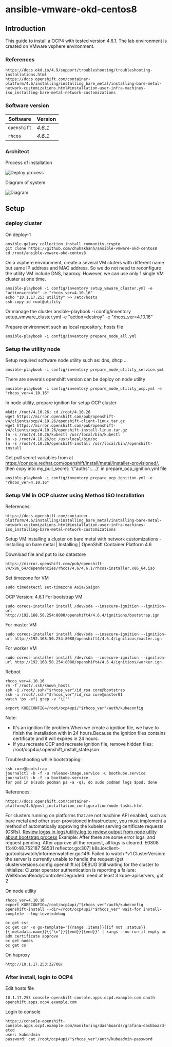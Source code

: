 # ansible-vmware-okd-centos8


## Introduction

This guide to install a OCP4 with tested version 4.6.1. The lab environment is created on VMware vsphere environment. 
### References
    https://docs.okd.io/4.9/support/troubleshooting/troubleshooting-installations.html
    https://docs.openshift.com/container-platform/4.6/installing/installing_bare_metal/installing-bare-metal-network-customizations.html#installation-user-infra-machines-iso_installing-bare-metal-network-customizations

### Software version

| Software | Version |
| --- | --- |
| `openshift` | *4.6.1* |
| `rhcos` | *4.6.1* |

### Architect

Process of installation 

![Deploy process](./media/pics/process1.png)

Diagram of system

![Diagram](./media/pics/diagram1.png)
## Setup


### deploy cluster  

On deploy-1
    
    ansible-galaxy collection install community.crypto
    git clone https://github.com/chuhakhanh/ansible-vmware-okd-centos8 
    cd /root/ansible-vmware-okd-centos8
  
On a vsphere environment, create a several VM  cluters with different name but same IP address and MAC address. So we do not need to reconfigure the utility VM include DNS, haproxy. However, we can use only 1 single VM cluster at one time.
  
    ansible-playbook -i config/inventory setup_vmware_cluster.yml -e "action=create" -e "rhcos_ver=4.10.16"
    echo "10.1.17.253 utility" >> /etc/hosts
    ssh-copy-id root@utility

Or manage the cluster
    ansible-playbook -i config/inventory setup_vmware_cluster.yml -e "action=destroy" -e "rhcos_ver=4.10.16"

Prepare environment such as local repository, hosts file    
    
    ansible-playbook -i config/inventory prepare_node_all.yml
    

### Setup the utility node    

Setup required software node utility such as: dns, dhcp ...
    
    ansible-playbook -i config/inventory prepare_node_utility_service.yml 

There are severals openshift version can be deploy on node utility

    ansible-playbook -i config/inventory prepare_node_utility_ocp.yml -e "rhcos_ver=4.10.16"
    
In node utility, prepare ignition for setup OCP cluster

    mkdir /root/4.10.26; cd /root/4.10.26
    wget https://mirror.openshift.com/pub/openshift-v4/clients/ocp/4.10.26/openshift-client-linux.tar.gz 
    wget https://mirror.openshift.com/pub/openshift-v4/clients/ocp/4.10.26/openshift-install-linux.tar.gz
    ln -s /root/4.10.26/kubectl /usr/local/bin/kubectl
    ln -s /root/4.10.26/oc /usr/local/bin/oc
    ln -s /root/4.10.26/openshift-install /usr/local/bin//openshift-install

Get pull secret variables from at https://console.redhat.com/openshift/install/metal/installer-provisioned/, then copy into my_pull_secret: '{"auths":....}' in prepare_ocp_ignition.yml file

    ansible-playbook -i config/inventory prepare_ocp_ignition.yml -e "rhcos_ver=4.10.16"
    
### Setup VM in OCP cluster using Method ISO Installation

References: 
    
    https://docs.openshift.com/container-platform/4.6/installing/installing_bare_metal/installing-bare-metal-network-customizations.html#installation-user-infra-machines-iso_installing-bare-metal-network-customizations

Setup VM Installing a cluster on bare metal with network customizations - Installing on bare metal | Installing | OpenShift Container Platform 4.6

Download file and put to iso datastore 

    https://mirror.openshift.com/pub/openshift-v4/x86_64/dependencies/rhcos/4.6/4.6.1/rhcos-installer.x86_64.iso 

Set timezone for VM

    sudo timedatectl set-timezone Asia/Saigon

OCP Version: 4.6.1
For bootstrap VM
    
    sudo coreos-installer install /dev/sda --insecure-ignition --ignition-url http://192.168.50.254:8080/openshift4/4.6.4/ignitions/bootstrap.ign 
    
For master VM
    
    sudo coreos-installer install /dev/sda --insecure-ignition --ignition-url http://192.168.50.254:8080/openshift4/4.6.4/ignitions/master.ign 

For worker VM

    sudo coreos-installer install /dev/sda --insecure-ignition --ignition-url http://192.168.50.254:8080/openshift4/4.6.4/ignitions/worker.ign 

Reboot 

    
    rhcos_ver=4.10.16
    rm -f /root/.ssh/known_hosts
    ssh -i /root/.ssh/"$rhcos_ver"/id_rsa core@bootstrap
    ssh -i /root/.ssh/"$rhcos_ver"/id_rsa core@master01
    watch 'ps -ef| grep -v "\["'
    
    export KUBECONFIG=/root/ocp4upi/"$rhcos_ver"/auth/kubeconfig


Note: 

- It's an ignition file problem.When we create a ignition file, we have to finish the installation with in 24 hours.Because the ignition files contains certificate and it will expires in 24 hours.
- If you recreate OCP and recreate ignition file, remove hidden files: /root/ocp4ui/.openshift_install_state.json 

Troubleshooting while bootstraping:

    ssh core@bootstrap 
    journalctl -b -f -u release-image.service -u bootkube.service
    journalctl -b -f -u bootkube.service
    for pod in $(sudo podman ps -a -q); do sudo podman logs $pod; done

References: 

    https://docs.openshift.com/container-platform/4.6/post_installation_configuration/node-tasks.html

For clusters running on platforms that are not machine API enabled, such as bare metal and other user-provisioned infrastructure, you must implement a method of automatically approving the kubelet serving certificate requests (CSRs). [Review logss in logs/utility.log to review output from node utlity about bootstrap process](logs/utility.log)
Example:
After there are some error logs, and request pending. After approve all the request, all logs is cleared.
E0808 15:40:48.752187   58531 reflector.go:307] k8s.io/client-go/tools/watch/informerwatcher.go:146: Failed to watch *v1.ClusterVersion: the server is currently unable to handle the request (get clusterversions.config.openshift.io)
DEBUG Still waiting for the cluster to initialize: Cluster operator authentication is reporting a failure: WellKnownReadyControllerDegraded: need at least 3 kube-apiservers, got 2 

On node utility

    rhcos_ver=4.10.16
    export KUBECONFIG=/root/ocp4upi/"$rhcos_ver"/auth/kubeconfig
    openshift-install --dir=/root/ocp4upi/"$rhcos_ver" wait-for install-complete --log-level=debug
 
    oc get csr
    oc get csr -o go-template='{{range .items}}{{if not .status}}{{.metadata.name}}{{"\n"}}{{end}}{{end}}' | xargs --no-run-if-empty oc adm certificate approve
    oc get nodes
    oc get co

On haproxy

    http://10.1.17.253:32700/
### After install, login to OCP4

Edit hosts file

    10.1.17.253 console-openshift-console.apps.ocp4.example.com oauth-openshift.apps.ocp4.example.com

Login to console 

    https://console-openshift-console.apps.ocp4.example.com/monitoring/dashboards/grafana-dashboard-etcd
    user: kubeadmin
    password: cat /root/ocp4upi/"$rhcos_ver"/auth/kubeadmin-password